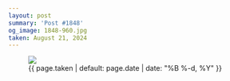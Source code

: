 ```yaml
---
layout: post
summary: 'Post #1848'
og_image: 1848-960.jpg
taken: August 21, 2024
---
```


<figure class="post">
<img sizes="(min-width: 700px) 50vw, calc(100vw - 2rem)" src="{{ site.assets_url }}/1848-480.jpg" srcset="{{ site.assets_url }}/1848-240.jpg 240w, {{ site.assets_url }}/1848-480.jpg 480w, {{ site.assets_url }}/1848-720.jpg 720w, {{ site.assets_url }}/1848-960.jpg 960w"/>
<figcaption>
<time>{{ page.taken | default: page.date | date: "%B %-d, %Y" }}</time>
</figcaption>
</figure>
